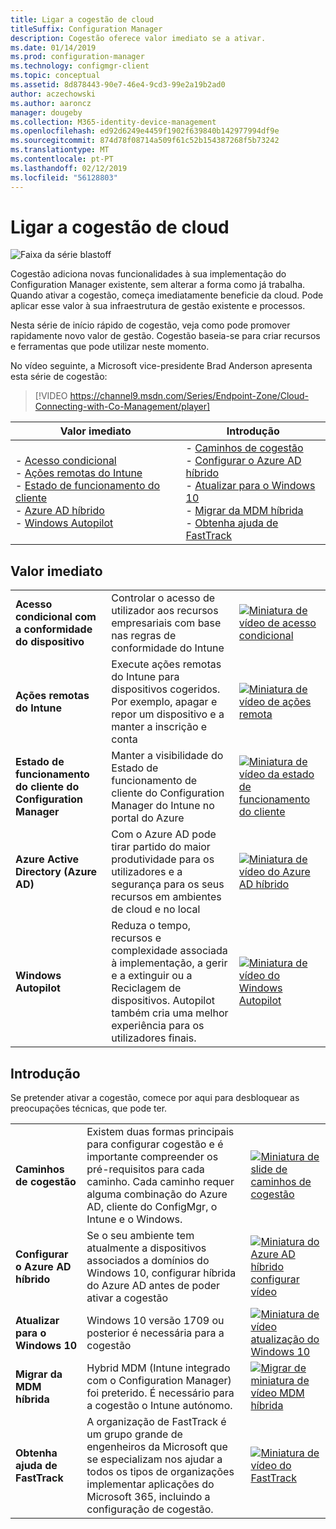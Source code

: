 ```yaml
---
title: Ligar a cogestão de cloud
titleSuffix: Configuration Manager
description: Cogestão oferece valor imediato se a ativar.
ms.date: 01/14/2019
ms.prod: configuration-manager
ms.technology: configmgr-client
ms.topic: conceptual
ms.assetid: 8d878443-90e7-46e4-9cd3-99e2a19b2ad0
author: aczechowski
ms.author: aaroncz
manager: dougeby
ms.collection: M365-identity-device-management
ms.openlocfilehash: ed92d6249e4459f1902f639840b142977994df9e
ms.sourcegitcommit: 874d78f08714a509f61c52b154387268f5b73242
ms.translationtype: MT
ms.contentlocale: pt-PT
ms.lasthandoff: 02/12/2019
ms.locfileid: "56128803"
---
```

# <a name="cloud-connecting-with-co-management"></a>Ligar a cogestão de cloud

![Faixa da série blastoff](media/blastoff-banner.png)

Cogestão adiciona novas funcionalidades à sua implementação do Configuration Manager existente, sem alterar a forma como já trabalha. Quando ativar a cogestão, começa imediatamente beneficie da cloud. Pode aplicar esse valor à sua infraestrutura de gestão existente e processos.

Nesta série de início rápido de cogestão, veja como pode promover rapidamente novo valor de gestão. Cogestão baseia-se para criar recursos e ferramentas que pode utilizar neste momento.


No vídeo seguinte, a Microsoft vice-presidente Brad Anderson apresenta esta série de cogestão:

> [!VIDEO https://channel9.msdn.com/Series/Endpoint-Zone/Cloud-Connecting-with-Co-Management/player]


| Valor imediato | Introdução |
|-----------------|-----------------|
| - [Acesso condicional](#bkmk_ca)<br> - [Ações remotas do Intune](#bkmk_remote)<br> - [Estado de funcionamento do cliente](#bkmk_client-health)<br> - [Azure AD híbrido](#bkmk_hybrid-aad)<br> - [Windows Autopilot](#bkmk_autopilot) | - [Caminhos de cogestão](#bkmk_paths)<br> - [Configurar o Azure AD híbrido](#bkmk_setup-hybrid-aad)<br> - [Atualizar para o Windows 10](#bkmk_upgrade-win10)<br> - [Migrar da MDM híbrida](#bkmk_migrate-hybrid-mdm)<br> - [Obtenha ajuda de FastTrack](#bkmk_fasttrack) | 



## <a name="immediate-value"></a>Valor imediato

| | | |
|-|-|-|
| <a name="bkmk_ca"></a>**Acesso condicional com a conformidade do dispositivo** | Controlar o acesso de utilizador aos recursos empresariais com base nas regras de conformidade do Intune | [![Miniatura de vídeo de acesso condicional](media/thumbnail-conditional-access.png)](/sccm/comanage/quickstart-conditional-access) |
| <a name="bkmk_remote"></a>**Ações remotas do Intune** | Execute ações remotas do Intune para dispositivos cogeridos. Por exemplo, apagar e repor um dispositivo e a manter a inscrição e conta | [![Miniatura de vídeo de ações remota](media/thumbnail-remote-action.png)](/sccm/comanage/quickstart-remote-actions) |
| <a name="bkmk_client-health"></a>**Estado de funcionamento do cliente do Configuration Manager** | Manter a visibilidade do Estado de funcionamento de cliente do Configuration Manager do Intune no portal do Azure | [![Miniatura de vídeo da estado de funcionamento do cliente](media/thumbnail-client-health.png)](/sccm/comanage/quickstart-client-health) |
| <a name="bkmk_hybrid-aad"></a>**Azure Active Directory (Azure AD)** | Com o Azure AD pode tirar partido do maior produtividade para os utilizadores e a segurança para os seus recursos em ambientes de cloud e no local | [![Miniatura de vídeo do Azure AD híbrido](media/thumbnail-azure-ad.png)](/sccm/comanage/quickstart-hybrid-aad) |
| <a name="bkmk_autopilot"></a>**Windows Autopilot** | Reduza o tempo, recursos e complexidade associada à implementação, a gerir e a extinguir ou a Reciclagem de dispositivos. Autopilot também cria uma melhor experiência para os utilizadores finais. | [![Miniatura de vídeo do Windows Autopilot](media/thumbnail-autopilot.png)](/sccm/comanage/quickstart-autopilot) |



## <a name="getting-started"></a>Introdução

Se pretender ativar a cogestão, comece por aqui para desbloquear as preocupações técnicas, que pode ter.

| | | |
|-|-|-|
| <a name="bkmk_paths"></a>**Caminhos de cogestão** | Existem duas formas principais para configurar cogestão e é importante compreender os pré-requisitos para cada caminho.  Cada caminho requer alguma combinação do Azure AD, cliente do ConfigMgr, o Intune e o Windows. | [![Miniatura de slide de caminhos de cogestão](media/thumbnail-paths.png)](/sccm/comanage/quickstart-paths) |
| <a name="bkmk_setup-hybrid-aad"></a>**Configurar o Azure AD híbrido** | Se o seu ambiente tem atualmente a dispositivos associados a domínios do Windows 10, configurar híbrida do Azure AD antes de poder ativar a cogestão | [![Miniatura do Azure AD híbrido configurar vídeo](media/thumbnail-setup-azure-ad.png)](/sccm/comanage/quickstart-setup-hybrid-aad) |
| <a name="bkmk_upgrade-win10"></a>**Atualizar para o Windows 10** | Windows 10 versão 1709 ou posterior é necessária para a cogestão | [![Miniatura de vídeo atualização do Windows 10](media/thumbnail-upgrade-win10.png)](/sccm/comanage/quickstart-upgrade-win10) |
| <a name="bkmk_migrate-hybrid-mdm"></a>**Migrar da MDM híbrida** | Hybrid MDM (Intune integrado com o Configuration Manager) foi preterido. É necessário para a cogestão o Intune autónomo. | [![Migrar de miniatura de vídeo MDM híbrida](media/thumbnail-migrate-hybrid-mdm.png)](/sccm/comanage/quickstart-migrate-hybrid-mdm) |
| <a name="bkmk_fasttrack"></a>**Obtenha ajuda de FastTrack** | A organização de FastTrack é um grupo grande de engenheiros da Microsoft que se especializam nos ajudar a todos os tipos de organizações implementar aplicações do Microsoft 365, incluindo a configuração de cogestão. | [![Miniatura de vídeo do FastTrack](media/thumbnail-fasttrack.png)](/sccm/comanage/quickstart-fasttrack) |

